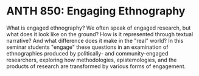 # ANTH 850: Engaging Ethnography

What is engaged ethnography? We often speak of engaged research, but what does it look like on the ground? How is it represented through textual narrative? And what difference does it make in the "real" world? In this seminar students "engage" these questions in an examination of ethnographies produced by politically- and community-engaged researchers, exploring how methodologies, epistemologies, and the products of research are transformed by various forms of engagement.